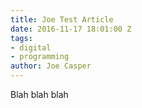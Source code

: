 ```yaml
---
title: Joe Test Article
date: 2016-11-17 18:01:00 Z
tags:
- digital
- programming
author: Joe Casper
---
```


Blah blah blah